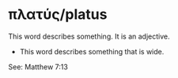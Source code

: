 # πλατύς/platus
This word describes something. It is an adjective.

* This word describes something that is wide.

See: Matthew 7:13
